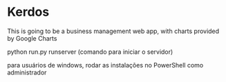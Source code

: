 # Kerdos
This is going to be a business management web app, with charts provided by Google Charts

python run.py runserver (comando para iniciar o servidor)

para usuários de windows, rodar as instalações no PowerShell como administrador
